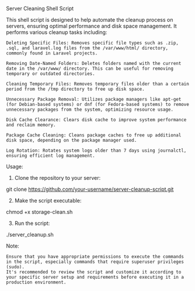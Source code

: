 Server Cleaning Shell Script

This shell script is designed to help automate the cleanup process on servers, ensuring optimal performance and disk space management. It performs various cleanup tasks including:

    Deleting Specific Files: Removes specific file types such as .zip, .sql, and laravel.log files from the /var/www/html/ directory, commonly found in Laravel projects.

    Removing Date-Named Folders: Deletes folders named with the current date in the /var/www/ directory. This can be useful for removing temporary or outdated directories.

    Cleaning Temporary Files: Removes temporary files older than a certain period from the /tmp directory to free up disk space.

    Unnecessary Package Removal: Utilizes package managers like apt-get (for Debian-based systems) or dnf (for Fedora-based systems) to remove unnecessary packages from the system, optimizing resource usage.

    Disk Cache Clearance: Clears disk cache to improve system performance and reclaim memory.

    Package Cache Cleaning: Cleans package caches to free up additional disk space, depending on the package manager used.

    Log Rotation: Rotates system logs older than 7 days using journalctl, ensuring efficient log management.

Usage:



1. Clone the repository to your server:

git clone https://github.com/your-username/server-cleanup-script.git

2. Make the script executable:

  chmod +x storage-clean.sh

3. Run the script:

  ./server_cleanup.sh

Note:

    Ensure that you have appropriate permissions to execute the commands in the script, especially commands that require superuser privileges (sudo).
    It's recommended to review the script and customize it according to your specific server setup and requirements before executing it in a production environment.
